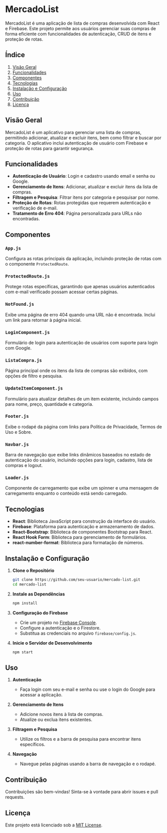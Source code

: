 # MercadoList

MercadoList é uma aplicação de lista de compras desenvolvida com React e Firebase. Este projeto permite aos usuários gerenciar suas compras de forma eficiente com funcionalidades de autenticação, CRUD de itens e proteção de rotas.

## Índice

1. [Visão Geral](#visão-geral)
2. [Funcionalidades](#funcionalidades)
3. [Componentes](#componentes)
4. [Tecnologias](#tecnologias)
5. [Instalação e Configuração](#instalação-e-configuração)
6. [Uso](#uso)
7. [Contribuição](#contribuição)
8. [Licença](#licença)

## Visão Geral

MercadoList é um aplicativo para gerenciar uma lista de compras, permitindo adicionar, atualizar e excluir itens, bem como filtrar e buscar por categoria. O aplicativo inclui autenticação de usuário com Firebase e proteção de rotas para garantir segurança.

## Funcionalidades

- **Autenticação de Usuário**: Login e cadastro usando email e senha ou Google.
- **Gerenciamento de Itens**: Adicionar, atualizar e excluir itens da lista de compras.
- **Filtragem e Pesquisa**: Filtrar itens por categoria e pesquisar por nome.
- **Proteção de Rotas**: Rotas protegidas que requerem autenticação e verificação de e-mail.
- **Tratamento de Erro 404**: Página personalizada para URLs não encontradas.

## Componentes

### `App.js`

Configura as rotas principais da aplicação, incluindo proteção de rotas com o componente `ProtectedRoute`.

### `ProtectedRoute.js`

Protege rotas específicas, garantindo que apenas usuários autenticados com e-mail verificado possam acessar certas páginas.

### `NotFound.js`

Exibe uma página de erro 404 quando uma URL não é encontrada. Inclui um link para retornar à página inicial.

### `LoginComponent.js`

Formulário de login para autenticação de usuários com suporte para login com Google.

### `ListaCompra.js`

Página principal onde os itens da lista de compras são exibidos, com opções de filtro e pesquisa.

### `UpdateItemComponent.js`

Formulário para atualizar detalhes de um item existente, incluindo campos para nome, preço, quantidade e categoria.

### `Footer.js`

Exibe o rodapé da página com links para Política de Privacidade, Termos de Uso e Sobre.

### `Navbar.js`

Barra de navegação que exibe links dinâmicos baseados no estado de autenticação do usuário, incluindo opções para login, cadastro, lista de compras e logout.

### `Loader.js`

Componente de carregamento que exibe um spinner e uma mensagem de carregamento enquanto o conteúdo está sendo carregado.

## Tecnologias

- **React**: Biblioteca JavaScript para construção da interface do usuário.
- **Firebase**: Plataforma para autenticação e armazenamento de dados.
- **React-Bootstrap**: Biblioteca de componentes Bootstrap para React.
- **React Hook Form**: Biblioteca para gerenciamento de formulários.
- **react-number-format**: Biblioteca para formatação de números.

## Instalação e Configuração

1. **Clone o Repositório**

   ```bash
   git clone https://github.com/seu-usuario/mercado-list.git
   cd mercado-list
   ```

2. **Instale as Dependências**

   ```bash
   npm install
   ```

3. **Configuração do Firebase**

   - Crie um projeto no [Firebase Console](https://console.firebase.google.com/).
   - Configure a autenticação e o Firestore.
   - Substitua as credenciais no arquivo `firebase/config.js`.

4. **Inicie o Servidor de Desenvolvimento**

   ```bash
   npm start
   ```

## Uso

1. **Autenticação**

   - Faça login com seu e-mail e senha ou use o login do Google para acessar a aplicação.

2. **Gerenciamento de Itens**

   - Adicione novos itens à lista de compras.
   - Atualize ou exclua itens existentes.

3. **Filtragem e Pesquisa**

   - Utilize os filtros e a barra de pesquisa para encontrar itens específicos.

4. **Navegação**

   - Navegue pelas páginas usando a barra de navegação e o rodapé.

## Contribuição

Contribuições são bem-vindas! Sinta-se à vontade para abrir issues e pull requests.

## Licença

Este projeto está licenciado sob a [MIT License](LICENSE). 


